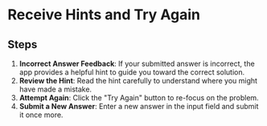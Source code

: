 # Receive Hints and Try Again

## Steps

1. **Incorrect Answer Feedback**: If your submitted answer is incorrect, the app provides a helpful hint to guide you toward the correct solution.
2. **Review the Hint**: Read the hint carefully to understand where you might have made a mistake.
3. **Attempt Again**: Click the "Try Again" button to re-focus on the problem.
4. **Submit a New Answer**: Enter a new answer in the input field and submit it once more.
